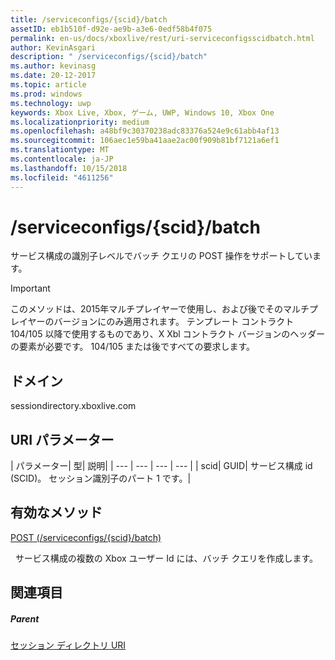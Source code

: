 ```yaml
---
title: /serviceconfigs/{scid}/batch
assetID: eb1b510f-d92e-ae9b-a3e6-0edf58b4f075
permalink: en-us/docs/xboxlive/rest/uri-serviceconfigsscidbatch.html
author: KevinAsgari
description: " /serviceconfigs/{scid}/batch"
ms.author: kevinasg
ms.date: 20-12-2017
ms.topic: article
ms.prod: windows
ms.technology: uwp
keywords: Xbox Live, Xbox, ゲーム, UWP, Windows 10, Xbox One
ms.localizationpriority: medium
ms.openlocfilehash: a48bf9c30370238adc83376a524e9c61abb4af13
ms.sourcegitcommit: 106aec1e59ba41aae2ac00f909b81bf7121a6ef1
ms.translationtype: MT
ms.contentlocale: ja-JP
ms.lasthandoff: 10/15/2018
ms.locfileid: "4611256"
---
```

# <a name="serviceconfigsscidbatch"></a>/serviceconfigs/{scid}/batch
サービス構成の識別子レベルでバッチ クエリの POST 操作をサポートしています。

> [!IMPORTANT]
> このメソッドは、2015年マルチプレイヤーで使用し、および後でそのマルチプレイヤーのバージョンにのみ適用されます。 テンプレート コントラクト 104/105 以降で使用するものであり、X Xbl コントラクト バージョンのヘッダーの要素が必要です。 104/105 または後ですべての要求します。

<a id="ID4ER"></a>


## <a name="domain"></a>ドメイン
sessiondirectory.xboxlive.com  
<a id="ID4EW"></a>


## <a name="uri-parameters"></a>URI パラメーター

| パラメーター| 型| 説明|
| --- | --- | --- | --- |
| scid| GUID| サービス構成 id (SCID)。 セッション識別子のパート 1 です。|

<a id="ID4ESB"></a>


## <a name="valid-methods"></a>有効なメソッド

[POST (/serviceconfigs/{scid}/batch)](uri-serviceconfigsscidbatchpost.md)

&nbsp;&nbsp;サービス構成の複数の Xbox ユーザー Id には、バッチ クエリを作成します。

<a id="ID4E3B"></a>


## <a name="see-also"></a>関連項目

<a id="ID4E5B"></a>


##### <a name="parent"></a>Parent

[セッション ディレクトリ URI](atoc-reference-sessiondirectory.md)

